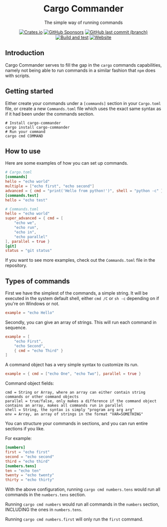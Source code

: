 <div align="center">

# Cargo Commander

The simple way of running commands

[![Crates.io](https://img.shields.io/crates/v/cargo-commander)](https://crates.io/crates/cargo-commander)
[![GitHub Sponsors](https://img.shields.io/github/sponsors/seranth)](https://github.com/seranth/cargo-commander/blob/main/.github/FUNDING.yml)
[![GitHub last commit (branch)](https://img.shields.io/github/last-commit/seranth/cargo-commander/main)](https://github.com/seranth/cargo-commander/commit/main)
[![Build and test](https://github.com/seranth/cargo-commander/actions/workflows/build.yml/badge.svg)](https://github.com/seranth/cargo-commander/actions/workflows/build.yml)
[![Website](https://img.shields.io/website?down_message=offline&up_message=online&url=https%3A%2F%2Fseranth.github.io%2Fcargo-commander%2F)](https://seranth.github.io/cargo-commander/)
</div>

## Introduction

Cargo Commander serves to fill the gap in the `cargo` commands capabilities, namely not being able to run commands in a
similar fashion that `npm` does with scripts.

## Getting started

Either create your commands under a `[commands]` section in your `Cargo.toml` file, or create a new
`Commands.toml` file which uses the exact same syntax as if it had been under the commands section.

```shell
# Install cargo-commander
cargo install cargo-commander
# Run your command
cargo cmd COMMAND
```

## How to use

Here are some examples of how you can set up commands.

```toml
# Cargo.toml
[commands]
hello = "echo world"
multiple = ["echo first", "echo second"]
advanced = { cmd = "print('Hello from python!')", shell = "python -c" }
[commands.test]
hello = "echo test"
```

```toml
# Commands.toml
hello = "echo world"
super_advanced = { cmd = [
    "echo we",
    "echo run",
    "echo in",
    "echo parallel"
], parallel = true }
[git]
status = "git status"
```

If you want to see more examples, check out the `Commands.toml` file in the repository.

## Types of commands

First we have the simplest of the commands, a simple string. It will be executed in the system default shell,
either `cmd /C` or `sh -c` depending on if you're on Windows or not.

```toml
example = "echo Hello"
```

Secondly, you can give an array of strings. This will run each command in sequence.

```toml
example = [
    "echo First",
    "echo Second",
    { cmd = "echo Third" }
]
```

A command object has a very simple syntax to customize its run.

```toml
example = { cmd = ["echo One", "echo Two"], parallel = true }
```

Command object fields:

```
cmd = String or Array, where an array can either contain string commands or other command objects
parallel = true/false, only makes a difference if the command object contains an array, makes all commands run in parallel
shell = String, the syntax is simply "program arg arg arg"
env = Array, an array of strings in the format "VAR=SOMETHING"
```

You can structure your commands in sections, and you can run entire sections if you like.

For example:

```toml
[numbers]
first = "echo first"
second = "echo second"
third = "echo third"
[numbers.tens]
ten = "echo ten"
twenty = "echo twenty"
thirty = "echo thirty"
```

With the above configuration, running `cargo cmd numbers.tens` would run all commands in the `numbers.tens` section.

Running `cargo cmd numbers` would run all commands in the `numbers` section, INCLUDING the ones in `numbers.tens`.

Running `cargo cmd numbers.first` will only run the `first` command.
